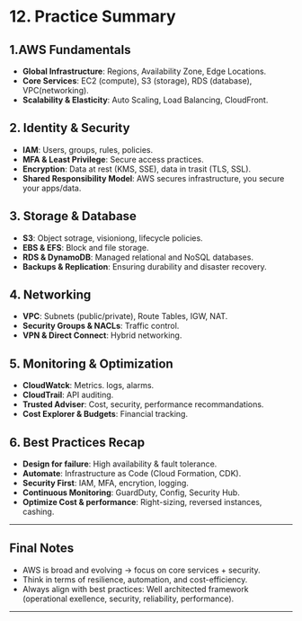 # 12. Practice Summary

## 1.AWS Fundamentals
- **Global Infrastructure**: Regions, Availability Zone, Edge Locations.
- **Core Services**: EC2 (compute), S3 (storage), RDS (database), VPC(networking).
- **Scalability & Elasticity**: Auto Scaling, Load Balancing, CloudFront.

## 2. Identity & Security
- **IAM**: Users, groups, rules, policies.
- **MFA & Least Privilege**: Secure access practices.
- **Encryption**: Data at rest (KMS, SSE), data in trasit (TLS, SSL).
- **Shared Responsibility Model**: AWS secures infrastructure, you secure your apps/data.

## 3. Storage & Database
- **S3**: Object sotrage, visioniong, lifecycle policies.
- **EBS & EFS**: Block and file storage.
- **RDS & DynamoDB**: Managed relational and NoSQL databases.
- **Backups & Replication**: Ensuring durability and disaster recovery.

## 4. Networking
- **VPC**: Subnets (public/private), Route Tables, IGW, NAT.
- **Security Groups & NACLs**: Traffic control.
- **VPN & Direct Connect**: Hybrid networking.

## 5. Monitoring & Optimization
- **CloudWatck**: Metrics. logs, alarms.
- **CloudTrail**: API auditing.
- **Trusted Adviser**: Cost, security, performance recommandations.
- **Cost Explorer & Budgets**: Financial tracking.

## 6. Best Practices Recap
- **Design for failure**: High availability & fault tolerance.
- **Automate**: Infrastructure as Code (Cloud Formation, CDK).
- **Security First**: IAM, MFA, encrytion, logging.
- **Continuous Monitoring**: GuardDuty, Config, Security Hub.
- **Optimize Cost & performance**: Right-sizing, reversed instances, cashing.

---

## Final Notes
- AWS is broad and evolving -> focus on core services + security.
- Think in terms of resilience, automation, and cost-efficiency.
- Always align with best practices: Well architected framework (operational exellence, security, reliability, performance).

---


